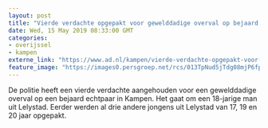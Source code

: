```yaml
---
layout: post
title: "Vierde verdachte opgepakt voor gewelddadige overval op bejaard echtpaar in Kampen"
date: Wed, 15 May 2019 08:33:00 GMT
categories: 
- overijssel 
- kampen 
externe_link: "https://www.ad.nl/kampen/vierde-verdachte-opgepakt-voor-gewelddadige-overval-op-bejaard-echtpaar-in-kampen~a3acf54f/"
feature_image: "https://images0.persgroep.net/rcs/013TpNud5jTdg08mjP6fpYucH68/diocontent/139985133/_fitwidth/400/?appId=21791a8992982cd8da851550a453bd7f&quality=0.7"
---
```


De politie heeft een vierde verdachte aangehouden voor een gewelddadige overval op een bejaard echtpaar in Kampen. Het gaat om een 18-jarige man uit Lelystad. Eerder werden al drie andere jongens uit Lelystad van 17, 19 en 20 jaar opgepakt.
